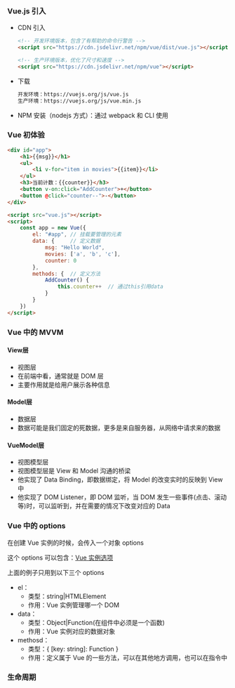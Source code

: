 ### Vue.js 引入

- CDN 引入

  ```html
  <!-- 开发环境版本，包含了有帮助的命令行警告 -->
  <script src="https://cdn.jsdelivr.net/npm/vue/dist/vue.js"></script>
  
  <!-- 生产环境版本，优化了尺寸和速度 -->
  <script src="https://cdn.jsdelivr.net/npm/vue"></script>
  ```

- 下载

  ```html
  开发环境：https://vuejs.org/js/vue.js
  生产环境：https://vuejs.org/js/vue.min.js
  ```

- NPM 安装（nodejs 方式）：通过 webpack 和 CLI 使用

### Vue 初体验

```html
<div id="app">
    <h1>{{msg}}</h1>
    <ul>
        <li v-for="item in movies">{{item}}</li>
    </ul>
    <h3>当前计数：{{counter}}</h3>
    <button v-on:click="AddCounter">+</button>
    <button @click="counter--">-</button>
</div>

<script src="vue.js"></script>
<script>
    const app = new Vue({
        el: "#app", // 挂载要管理的元素
        data: {     // 定义数据
            msg: "Hello World",
            movies: ['a', 'b', 'c'],
            counter: 0
        },
        methods: {	// 定义方法
            AddCounter() {
                this.counter++	// 通过this引用data
            }
        }
    })
</script>
```

### Vue 中的 MVVM

#### View层

- 视图层
- 在前端中看，通常就是 DOM 层
- 主要作用就是给用户展示各种信息

#### Model层

-  数据层
- 数据可能是我们固定的死数据，更多是来自服务器，从网络中请求来的数据

#### VueModel层

- 视图模型层
- 视图模型层是 View 和 Model 沟通的桥梁
- 他实现了 Data Binding，即数据绑定，将 Model 的改变实时的反映到 View 中
- 他实现了 DOM Listener，即 DOM 监听，当 DOM 发生一些事件(点击、滚动等)时，可以监听到，并在需要的情况下改变对应的 Data

### Vue 中的 options

在创建 Vue 实例的时候，会传入一个对象 options

这个 options 可以包含：[Vue 实例选项]( [https://cn.vuejs.org/v2/api/#%E9%80%89%E9%A1%B9-%E6%95%B0%E6%8D%AE](https://cn.vuejs.org/v2/api/#选项-数据) )

上面的例子只用到以下三个 options

- el：
  - 类型：string|HTMLElement
  - 作用：Vue 实例管理哪一个 DOM
- data：
  - 类型：Object|Function(在组件中必须是一个函数)
  - 作用：Vue 实例对应的数据对象
- methosd：
  - 类型：{ [key: string]: Function }
  - 作用：定义属于 Vue 的一些方法，可以在其他地方调用，也可以在指令中 

### 生命周期



















